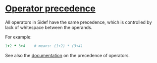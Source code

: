 [1]: https://rosettacode.org/wiki/Operator_precedence

# [Operator precedence][1]

All operators in Sidef have the same precedence, which is controlled by lack of whitespace between the operands.



For example:

```ruby
1+2 * 3+4    # means: (1+2) * (3+4)
```


See also the [documentation](https://trizen.gitbooks.io/sidef-lang/content/syntax_and_semantics/operator_precedence.html) on the precedence of operators.
